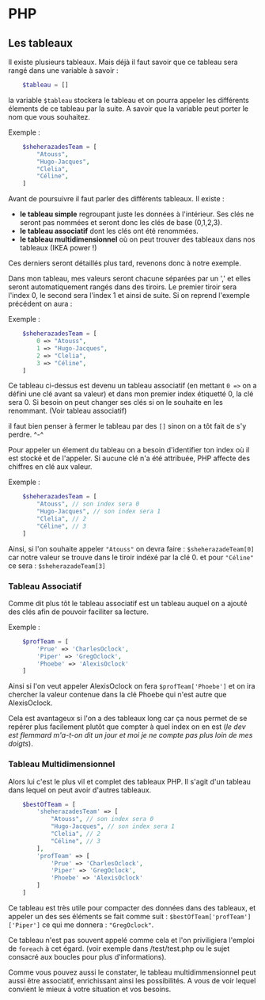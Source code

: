 # PHP

## Les tableaux

Il existe plusieurs tableaux. Mais déjà il faut savoir que ce tableau sera rangé dans une variable à savoir :

```php
    $tableau = []
```

la variable `$tableau` stockera le tableau et on pourra appeler les différents élements de ce tableau par la suite. A savoir que la variable peut porter le nom que vous souhaitez.

Exemple : 

```php
    $sheherazadesTeam = [
        "Atouss",
        "Hugo-Jacques",
        "Clelia",
        "Céline",
    ]
```

Avant de poursuivre il faut parler des différents tableaux. Il existe :

- **le tableau simple** regroupant juste les données à l'intérieur. Ses clés ne seront pas nommées et seront donc les clés de base (0,1,2,3).
- **le tableau associatif** dont les clés ont été renommées.
- **le tableau multidimensionnel** où on peut trouver des tableaux dans nos tableaux (IKEA power !)

Ces derniers seront détaillés plus tard, revenons donc à notre exemple.

Dans mon tableau, mes valeurs seront chacune séparées par un ',' et elles seront automatiquement rangés dans des tiroirs. Le premier tiroir sera l'index 0, le second sera l'index 1 et ainsi de suite. Si on reprend l'exemple précédent on aura :

Exemple : 

```php
    $sheherazadesTeam = [
        0 => "Atouss",
        1 => "Hugo-Jacques",
        2 => "Clelia",
        3 => "Céline",
    ]
```

Ce tableau ci-dessus est devenu un tableau associatif (en mettant `0 =>` on a défini une clé avant sa valeur) et dans mon premier index étiquetté 0, la clé sera 0. Si besoin on peut changer ses clés si on le souhaite en les renommant. (Voir tableau associatif)

il faut bien penser à fermer le tableau par des `[]` sinon on a tôt fait de s'y perdre. ^-^

Pour appeler un élement du tableau on a besoin d'identifier ton index où il est stocké et de l'appeler. Si aucune clé n'a été attribuée, PHP affecte des chiffres en clé aux valeur.

Exemple : 

```php
    $sheherazadesTeam = [
        "Atouss", // son index sera 0
        "Hugo-Jacques", // son index sera 1
        "Clelia", // 2
        "Céline", // 3
    ]
```

Ainsi, si l'on souhaite appeler `"Atouss"` on devra faire : `$sheherazadeTeam[0]` car notre valeur se trouve dans le tiroir indéxé par la clé 0. et pour `"Céline"` ce sera : `$sheherazadeTeam[3]`

### Tableau Associatif

Comme dit plus tôt le tableau associatif est un tableau auquel on a ajouté des clés afin de pouvoir faciliter sa lecture.

Exemple : 

```php
    $profTeam = [
        'Prue' => 'CharlesOclock',
        'Piper' => 'GregOclock',
        'Phoebe' => 'AlexisOclock'
    ]
```

Ainsi si l'on veut appeler AlexisOclock on fera `$profTeam['Phoebe']` et on ira chercher la valeur contenue dans la clé Phoebe qui n'est autre que AlexisOclock.

Cela est avantageux si l'on a des tableaux long car ça nous permet de se repérer plus facilement plutôt que compter à quel index on en est (*le dev est flemmard m'a-t-on dit un jour et moi je ne compte pas plus loin de mes doigts*).

### Tableau Multidimensionnel

Alors lui c'est le plus vil et complet des tableaux PHP. Il s'agit d'un tableau dans lequel on peut avoir d'autres tableaux.

```php
    $bestOfTeam = [
        'sheherazadesTeam' => [
            "Atouss", // son index sera 0
            "Hugo-Jacques", // son index sera 1
            "Clelia", // 2
            "Céline", // 3
        ],
        'profTeam' => [
            'Prue' => 'CharlesOclock',
            'Piper' => 'GregOclock',
            'Phoebe' => 'AlexisOclock'
        ]
    ]
```

Ce tableau est très utile pour compacter des données dans des tableaux, et appeler un des ses éléments se fait comme suit : `$bestOfTeam['profTeam']['Piper']` ce qui me donnera : `"GregOclock"`.

Ce tableau n'est pas souvent appelé comme cela et l'on priviligiera l'emploi de `foreach` à cet égard. (voir exemple dans /test/test.php ou le sujet consacré aux boucles pour plus d'informations).

Comme vous pouvez aussi le constater, le tableau multidimmensionnel peut aussi être associatif, enrichissant ainsi les possibilités. A vous de voir lequel convient le mieux à votre situation et vos besoins.